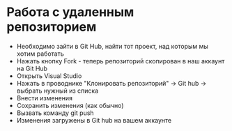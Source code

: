 # Работа с удаленным репозиторием
* Необходимо зайти в Git Hub, найти тот проект, над которым мы хотим работать
* Нажать кнопку Fork - теперь репозиторий скопирован в наш аккаунт на Git Hub
* Открыть Visual Studio
* Нажать в проводнике "Клонировать репозиторий" -> Git hub -> выбрать нужный из списка
* Внести изменения
* Сохранить изменения (как обычно)
* Вызвать команду git push
* Изменения загружены в Git hub на вашем аккаунте